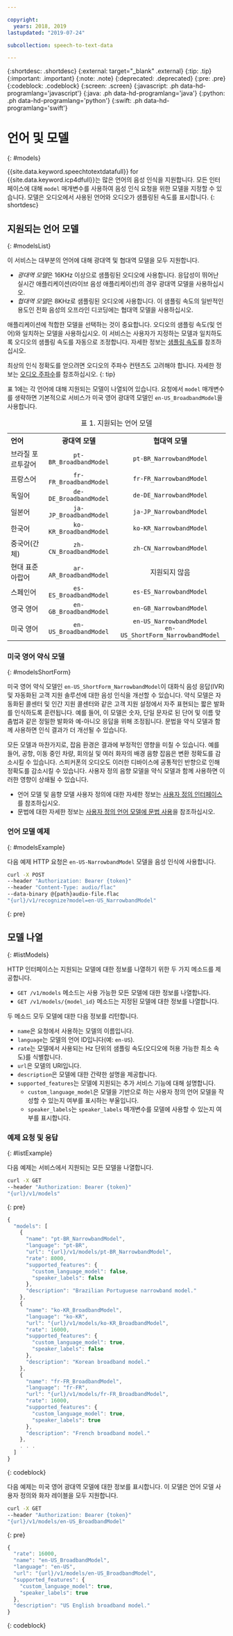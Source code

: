 ```yaml
---

copyright:
  years: 2018, 2019
lastupdated: "2019-07-24"

subcollection: speech-to-text-data

---
```


{:shortdesc: .shortdesc}
{:external: target="_blank" .external}
{:tip: .tip}
{:important: .important}
{:note: .note}
{:deprecated: .deprecated}
{:pre: .pre}
{:codeblock: .codeblock}
{:screen: .screen}
{:javascript: .ph data-hd-programlang='javascript'}
{:java: .ph data-hd-programlang='java'}
{:python: .ph data-hd-programlang='python'}
{:swift: .ph data-hd-programlang='swift'}

# 언어 및 모델
{: #models}

{{site.data.keyword.speechtotextdatafull}} for {{site.data.keyword.icp4dfull}}는 많은 언어의 음성 인식을 지원합니다. 모든 인터페이스에 대해 `model` 매개변수를 사용하여 음성 인식 요청을 위한 모델을 지정할 수 있습니다. 모델은 오디오에서 사용된 언어와 오디오가 샘플링된 속도를 표시합니다.
{: shortdesc}

## 지원되는 언어 모델
{: #modelsList}

이 서비스는 대부분의 언어에 대해 광대역 및 협대역 모델을 모두 지원합니다.

-   *광대역 모델*은 16KHz 이상으로 샘플링된 오디오에 사용합니다. 응답성이 뛰어난 실시간 애플리케이션(라이브 음성 애플리케이션)의 경우 광대역 모델을 사용하십시오.
-   *협대역 모델*은 8KHz로 샘플링된 오디오에 사용합니다. 이 샘플링 속도의 일반적인 용도인 전화 음성의 오프라인 디코딩에는 협대역 모델을 사용하십시오.

애플리케이션에 적합한 모델을 선택하는 것이 중요합니다. 오디오의 샘플링 속도(및 언어)와 일치하는 모델을 사용하십시오. 이 서비스는 사용자가 지정하는 모델과 일치하도록 오디오의 샘플링 속도를 자동으로 조정합니다. 자세한 정보는 [샘플링 속도](/docs/services/speech-to-text-data?topic=speech-to-text-data-audio-formats#samplingRate)를 참조하십시오.

최상의 인식 정확도를 얻으려면 오디오의 주파수 컨텐츠도 고려해야 합니다. 자세한 정보는 [오디오 주파수](/docs/services/speech-to-text-data?topic=speech-to-text-data-audio-formats#frequency)를 참조하십시오.
{: tip}

표 1에는 각 언어에 대해 지원되는 모델이 나열되어 있습니다. 요청에서 `model` 매개변수를 생략하면 기본적으로 서비스가 미국 영어 광대역 모델인 `en-US_BroadbandModel`을 사용합니다.

<table>
  <caption>표 1. 지원되는 언어 모델</caption>
  <tr>
    <th style="text-align:left">언어</th>
    <th style="text-align:center">광대역 모델</th>
    <th style="text-align:center">협대역 모델</th>
  </tr>
  <tr>
    <td>브라질 포르투갈어</td>
    <td style="text-align:center"><code>pt-BR_BroadbandModel</code></td>
    <td style="text-align:center"><code>pt-BR_NarrowbandModel</code></td>
  </tr>
  <tr>
    <td>프랑스어</td>
    <td style="text-align:center"><code>fr-FR_BroadbandModel</code></td>
    <td style="text-align:center"><code>fr-FR_NarrowbandModel</code></td>
  </tr>
  <tr>
    <td>독일어</td>
    <td style="text-align:center"><code>de-DE_BroadbandModel</code></td>
    <td style="text-align:center"><code>de-DE_NarrowbandModel</code></td>
  </tr>
  <tr>
    <td>일본어</td>
    <td style="text-align:center"><code>ja-JP_BroadbandModel</code></td>
    <td style="text-align:center"><code>ja-JP_NarrowbandModel</code></td>
  </tr>
  <tr>
    <td>한국어</td>
    <td style="text-align:center"><code>ko-KR_BroadbandModel</code></td>
    <td style="text-align:center"><code>ko-KR_NarrowbandModel</code></td>
  </tr>
  <tr>
    <td>중국어(간체)</td>
    <td style="text-align:center"><code>zh-CN_BroadbandModel</code></td>
    <td style="text-align:center"><code>zh-CN_NarrowbandModel</code></td>
  </tr>
  <tr>
    <td>현대 표준 아랍어</td>
    <td style="text-align:center"><code>ar-AR_BroadbandModel</code></td>
    <td style="text-align:center">지원되지 않음</td>
  </tr>
  <tr>
    <td>스페인어</td>
    <td style="text-align:center"><code>es-ES_BroadbandModel</code></td>
    <td style="text-align:center"><code>es-ES_NarrowbandModel</code></td>
  </tr>
  <tr>
    <td>영국 영어</td>
    <td style="text-align:center"><code>en-GB_BroadbandModel</code></td>
    <td style="text-align:center"><code>en-GB_NarrowbandModel</code></td>
  </tr>
  <tr>
    <td>미국 영어</td>
    <td style="text-align:center"><code>en-US_BroadbandModel</code></td>
    <td style="text-align:center"><code>en-US_NarrowbandModel</code></br>
      <code>en-US_ShortForm_NarrowbandModel</code></td>
  </tr>
</table>

### 미국 영어 약식 모델
{: #modelsShortForm}

미국 영어 약식 모델인 `en-US_ShortForm_NarrowbandModel`이 대화식 음성 응답(IVR) 및 자동화된 고객 지원 솔루션에 대한 음성 인식을 개선할 수 있습니다. 약식 모델은 자동화된 콜센터 및 인간 지원 콜센터와 같은 고객 지원 설정에서 자주 표현되는 짧은 발화를 인식하도록 훈련됩니다. 예를 들어, 이 모델은 숫자, 단일 문자로 된 단어 및 이름 맞춤법과 같은 정밀한 발화와 예-아니오 응답을 위해 조정됩니다. 문법을 약식 모델과 함께 사용하면 인식 결과가 더 개선될 수 있습니다.

모든 모델과 마찬가지로, 잡음 환경은 결과에 부정적인 영향을 미칠 수 있습니다. 예를 들어, 공항, 이동 중인 차량, 회의실 및 여러 화자의 배경 음향 잡음은 변환 정확도를 감소시킬 수 있습니다.  스피커폰의 오디오도 이러한 디바이스에 공통적인 반향으로 인해 정확도를 감소시킬 수 있습니다. 사용자 정의 음향 모델을 약식 모델과 함께 사용하면 이러한 영향이 상쇄될 수 있습니다.

-   언어 모델 및 음향 모델 사용자 정의에 대한 자세한 정보는 [사용자 정의 인터페이스](/docs/services/speech-to-text-data?topic=speech-to-text-data-customization)를 참조하십시오.
-   문법에 대한 자세한 정보는 [사용자 정의 언어 모델에 문법 사용](/docs/services/speech-to-text-data?topic=speech-to-text-data-grammars)을 참조하십시오.

### 언어 모델 예제
{: #modelsExample}

다음 예제 HTTP 요청은 `en-US-NarrowbandModel` 모델을 음성 인식에 사용합니다.

```bash
curl -X POST
--header "Authorization: Bearer {token}"
--header "Content-Type: audio/flac"
--data-binary @{path}audio-file.flac
"{url}/v1/recognize?model=en-US_NarrowbandModel"
```
{: pre}

## 모델 나열
{: #listModels}

HTTP 인터페이스는 지원되는 모델에 대한 정보를 나열하기 위한 두 가지 메소드를 제공합니다.

-   `GET /v1/models` 메소드는 사용 가능한 모든 모델에 대한 정보를 나열합니다.
-   `GET /v1/models/{model_id}` 메소드는 지정된 모델에 대한 정보를 나열합니다.

두 메소드 모두 모델에 대한 다음 정보를 리턴합니다.

-   `name`은 요청에서 사용하는 모델의 이름입니다.
-   `language`는 모델의 언어 ID입니다(예: `en-US`).
-   `rate`는 모델에서 사용되는 Hz 단위의 샘플링 속도(오디오에 허용 가능한 최소 속도)를 식별합니다.
-   `url`은 모델의 URI입니다.
-   `description`은 모델에 대한 간략한 설명을 제공합니다.
-   `supported_features`는 모델에 지원되는 추가 서비스 기능에 대해 설명합니다.
    -   `custom_language_model`은 모델을 기반으로 하는 사용자 정의 언어 모델을 작성할 수 있는지 여부를 표시하는 부울입니다.
    -   `speaker_labels`는 `speaker_labels` 매개변수를 모델에 사용할 수 있는지 여부를 표시합니다.

### 예제 요청 및 응답
{: #listExample}

다음 예제는 서비스에서 지원되는 모든 모델을 나열합니다.

```bash
curl -X GET
--header "Authorization: Bearer {token}"
"{url}/v1/models"
```
{: pre}

```javascript
{
  "models": [
    {
      "name": "pt-BR_NarrowbandModel",
      "language": "pt-BR",
      "url": "{url}/v1/models/pt-BR_NarrowbandModel",
      "rate": 8000,
      "supported_features": {
        "custom_language_model": false,
        "speaker_labels": false
      },
      "description": "Brazilian Portuguese narrowband model."
    },
    {
      "name": "ko-KR_BroadbandModel",
      "language": "ko-KR",
      "url": "{url}/v1/models/ko-KR_BroadbandModel",
      "rate": 16000,
      "supported_features": {
        "custom_language_model": true,
        "speaker_labels": false
      },
      "description": "Korean broadband model."
    },
    {
      "name": "fr-FR_BroadbandModel",
      "language": "fr-FR",
      "url": "{url}/v1/models/fr-FR_BroadbandModel",
      "rate": 16000,
      "supported_features": {
        "custom_language_model": true,
        "speaker_labels": true
      },
      "description": "French broadband model."
    },
    . . .
  ]
}
```
{: codeblock}

다음 예제는 미국 영어 광대역 모델에 대한 정보를 표시합니다. 이 모델은 언어 모델 사용자 정의와 화자 레이블을 모두 지원합니다.

```bash
curl -X GET
--header "Authorization: Bearer {token}"
"{url}/v1/models/en-US_BroadbandModel"
```
{: pre}

```javascript
{
  "rate": 16000,
  "name": "en-US_BroadbandModel",
  "language": "en-US",
  "url": "{url}/v1/models/en-US_BroadbandModel",
  "supported_features": {
    "custom_language_model": true,
    "speaker_labels": true
  },
  "description": "US English broadband model."
}
```
{: codeblock}

